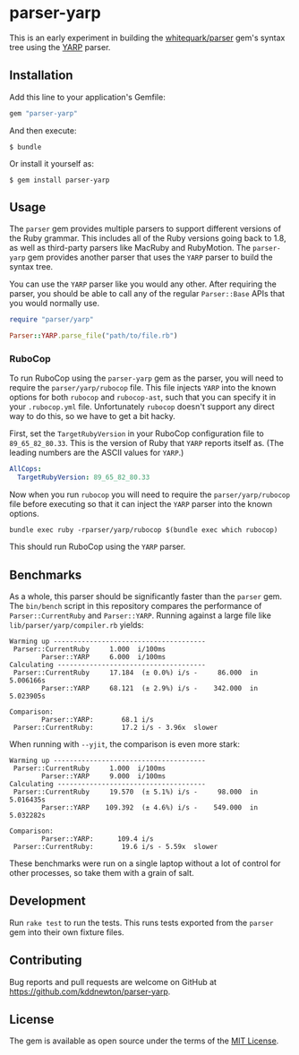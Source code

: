 # parser-yarp

This is an early experiment in building the [whitequark/parser](https://github.com/whitequark/parser) gem's syntax tree using the [YARP](https://github.com/ruby/yarp) parser.

## Installation

Add this line to your application's Gemfile:

```ruby
gem "parser-yarp"
```

And then execute:

    $ bundle

Or install it yourself as:

    $ gem install parser-yarp

## Usage

The `parser` gem provides multiple parsers to support different versions of the Ruby grammar. This includes all of the Ruby versions going back to 1.8, as well as third-party parsers like MacRuby and RubyMotion. The `parser-yarp` gem provides another parser that uses the `YARP` parser to build the syntax tree.

You can use the `YARP` parser like you would any other. After requiring the parser, you should be able to call any of the regular `Parser::Base` APIs that you would normally use.

```ruby
require "parser/yarp"

Parser::YARP.parse_file("path/to/file.rb")
```

### RuboCop

To run RuboCop using the `parser-yarp` gem as the parser, you will need to require the `parser/yarp/rubocop` file. This file injects `YARP` into the known options for both `rubocop` and `rubocop-ast`, such that you can specify it in your `.rubocop.yml` file. Unfortunately `rubocop` doesn't support any direct way to do this, so we have to get a bit hacky.

First, set the `TargetRubyVersion` in your RuboCop configuration file to `89_65_82_80.33`. This is the version of Ruby that `YARP` reports itself as. (The leading numbers are the ASCII values for `YARP`.)

```yaml
AllCops:
  TargetRubyVersion: 89_65_82_80.33
```

Now when you run `rubocop` you will need to require the `parser/yarp/rubocop` file before executing so that it can inject the `YARP` parser into the known options.

```
bundle exec ruby -rparser/yarp/rubocop $(bundle exec which rubocop)
```

This should run RuboCop using the `YARP` parser.

## Benchmarks

As a whole, this parser should be significantly faster than the `parser` gem. The `bin/bench` script in this repository compares the performance of `Parser::CurrentRuby` and `Parser::YARP`. Running against a large file like `lib/parser/yarp/compiler.rb` yields:

```
Warming up --------------------------------------
 Parser::CurrentRuby     1.000  i/100ms
        Parser::YARP     6.000  i/100ms
Calculating -------------------------------------
 Parser::CurrentRuby     17.184  (± 0.0%) i/s -     86.000  in   5.006166s
        Parser::YARP     68.121  (± 2.9%) i/s -    342.000  in   5.023905s

Comparison:
        Parser::YARP:       68.1 i/s
 Parser::CurrentRuby:       17.2 i/s - 3.96x  slower
```

When running with `--yjit`, the comparison is even more stark:

```
Warming up --------------------------------------
 Parser::CurrentRuby     1.000  i/100ms
        Parser::YARP     9.000  i/100ms
Calculating -------------------------------------
 Parser::CurrentRuby     19.570  (± 5.1%) i/s -     98.000  in   5.016435s
        Parser::YARP    109.392  (± 4.6%) i/s -    549.000  in   5.032282s

Comparison:
        Parser::YARP:      109.4 i/s
 Parser::CurrentRuby:       19.6 i/s - 5.59x  slower
```

These benchmarks were run on a single laptop without a lot of control for other processes, so take them with a grain of salt.

## Development

Run `rake test` to run the tests. This runs tests exported from the `parser` gem into their own fixture files.

## Contributing

Bug reports and pull requests are welcome on GitHub at https://github.com/kddnewton/parser-yarp.

## License

The gem is available as open source under the terms of the [MIT License](https://opensource.org/licenses/MIT).
